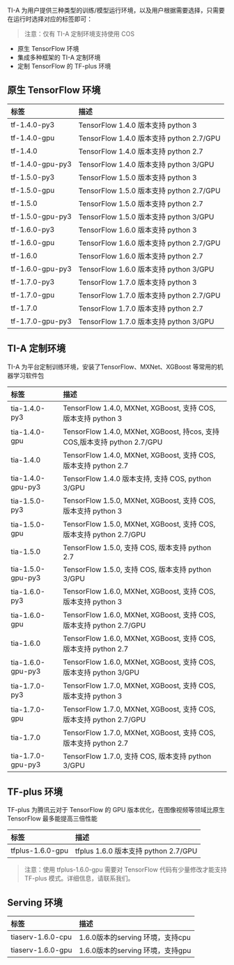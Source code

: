 TI-A 为用户提供三种类型的训练/模型运行环境，以及用户根据需要选择，只需要在运行时选择对应的标签即可：

> 注意：仅有 TI-A 定制环境支持使用 COS

- 原生 TensorFlow 环境
- 集成多种框架的 TI-A 定制环境
- 定制 TensorFlow 的 TF-plus 环境

## 原生 TensorFlow 环境

| 标签                  |  描述                          |
| :------------------- | :--------------------------------------- |
| tf-1.4.0-py3              |  TensorFlow 1.4.0 版本支持 python 3   |
| tf-1.4.0-gpu              |  TensorFlow 1.4.0 版本支持 python 2.7/GPU  |
| tf-1.4.0                     |  TensorFlow 1.4.0 版本支持 python 2.7 |
| tf-1.4.0-gpu-py3      | TensorFlow 1.4.0 版本支持 python 3/GPU  |
| tf-1.5.0-py3              |  TensorFlow 1.5.0 版本支持 python 3   |
| tf-1.5.0-gpu              |  TensorFlow 1.5.0 版本支持 python 2.7/GPU  |
| tf-1.5.0                     |  TensorFlow 1.5.0 版本支持 python 2.7 |
| tf-1.5.0-gpu-py3      | TensorFlow 1.5.0 版本支持 python 3/GPU  |
| tf-1.6.0-py3              |  TensorFlow 1.6.0 版本支持 python 3   |
| tf-1.6.0-gpu              |  TensorFlow 1.6.0 版本支持 python 2.7/GPU  |
| tf-1.6.0                     |  TensorFlow 1.6.0 版本支持 python 2.7 |
| tf-1.6.0-gpu-py3      | TensorFlow 1.6.0 版本支持 python 3/GPU  |
| tf-1.7.0-py3              |  TensorFlow 1.7.0 版本支持 python 3   |
| tf-1.7.0-gpu              |  TensorFlow 1.7.0 版本支持 python 2.7/GPU  |
| tf-1.7.0                     |  TensorFlow 1.7.0 版本支持 python 2.7 |
| tf-1.7.0-gpu-py3      | TensorFlow 1.7.0 版本支持 python 3/GPU  |

## TI-A 定制环境

TI-A 为平台定制训练环境，安装了TensorFlow、MXNet、XGBoost 等常用的机器学习软件包

| 标签                  |  描述                          |
| :------------------- | :--------------------------------------- |
| tia-1.4.0-py3              |  TensorFlow 1.4.0, MXNet, XGBoost, 支持 COS, 版本支持 python 3   |
| tia-1.4.0-gpu              |  TensorFlow 1.4.0,  MXNet, XGBoost, 持cos, 支持 COS,版本支持 python 2.7/GPU  |
| tia-1.4.0                     |  TensorFlow 1.4.0, MXNet, XGBoost, 支持 COS, 版本支持 python 2.7 |
| tia-1.4.0-gpu-py3      | TensorFlow 1.4.0 版本支持, 支持 COS, python 3/GPU  |
| tia-1.5.0-py3              |  TensorFlow 1.5.0, MXNet, XGBoost, 支持 COS, 版本支持 python 3   |
| tia-1.5.0-gpu              |  TensorFlow 1.5.0, MXNet, XGBoost, 支持 COS, 版本支持 python 2.7/GPU  |
| tia-1.5.0                     |  TensorFlow 1.5.0, 支持 COS, 版本支持 python 2.7 |
| tia-1.5.0-gpu-py3      | TensorFlow 1.5.0, 支持 COS, 版本支持 python 3/GPU  |
| tia-1.6.0-py3              |  TensorFlow 1.6.0, MXNet, XGBoost, 支持 COS, 版本支持 python 3   |
| tia-1.6.0-gpu              |  TensorFlow 1.6.0, MXNet, XGBoost, 支持 COS, 版本支持 python 2.7/GPU  |
| tia-1.6.0                     |  TensorFlow 1.6.0, MXNet, XGBoost, 支持 COS, 版本支持 python 2.7 |
| tia-1.6.0-gpu-py3      | TensorFlow 1.6.0, MXNet, XGBoost, 支持 COS, 版本支持 python 3/GPU  |
| tia-1.7.0-py3              |  TensorFlow 1.7.0, MXNet, XGBoost, 支持 COS, 版本支持 python 3   |
| tia-1.7.0-gpu              |  TensorFlow 1.7.0, MXNet, XGBoost, 支持 COS, 版本支持 python 2.7/GPU  |
| tia-1.7.0                     |  TensorFlow 1.7.0, MXNet, XGBoost, 支持 COS, 版本支持 python 2.7 |
| tia-1.7.0-gpu-py3      | TensorFlow 1.7.0, 支持 COS, 版本支持 python 3/GPU  |

## TF-plus 环境

TF-plus 为腾讯云对于 TensorFlow 的 GPU 版本优化，在图像视频等领域比原生 TensorFlow 最多能提高三倍性能

| 标签                  |  描述                          |
| :------------------- | :--------------------------------------- |
| tfplus-1.6.0-gpu       | tfplus  1.6.0 版本支持 python 2.7/GPU|

> 注意：使用 tfplus-1.6.0-gpu 需要对 TensorFlow 代码有少量修改才能支持 TF-plus 模式。详细信息，请联系我们。

## Serving 环境

| 标签                  |  描述                          |
| :------------------- | :--------------------------------------- |
| tiaserv-1.6.0-cpu     | 1.6.0版本的serving 环境，支持cpu|
| tiaserv-1.6.0-gpu     | 1.6.0版本的serving 环境，支持gpu|

